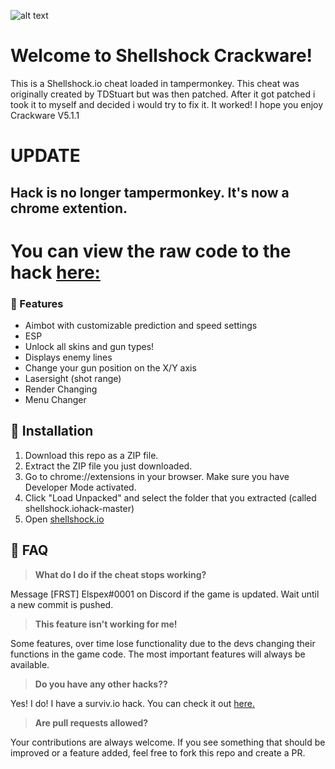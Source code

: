 ![alt text](https://i.imgur.com/72fffMQ.png)

# Welcome to Shellshock Crackware!

This is a Shellshock.io cheat loaded in tampermonkey. This cheat was originally created by TDStuart but was then patched. After it got patched i took it to myself
and decided i would try to fix it. It worked! I hope you enjoy Crackware V5.1.1

# UPDATE
## Hack is no longer tampermonkey. It's now a chrome extention.

# You can view the raw code to the hack [here:](https://dl.dropboxusercontent.com/s/wjuz0lovxa00an3/5shellshock.min.js0)

### 💪 Features

* Aimbot with customizable prediction and speed settings
* ESP
* Unlock all skins and gun types!
* Displays enemy lines
* Change your gun position on the X/Y axis
* Lasersight (shot range)
* Render Changing
* Menu Changer

## 🔨 Installation

1. Download this repo as a ZIP file.
2. Extract the ZIP file you just downloaded.
3. Go to chrome://extensions in your browser. Make sure you have Developer Mode activated.
4. Click "Load Unpacked" and select the folder that you extracted (called shellshock.iohack-master)
5. Open [shellshock.io](https://shellshock.io)

## 🤔 FAQ

> **What do I do if the cheat stops working?**

Message [FRST] Elspex#0001 on Discord if the game is updated. Wait until a new commit is pushed.

> **This feature isn't working for me!**

Some features, over time lose functionality due to the devs changing their functions in the game code. The most important features will always be available. 

> **Do you have any other hacks??**

Yes! I do! I have a surviv.io hack. You can check it out [here.](https://github.com/Elspex/surviviopremium)

> **Are pull requests allowed?**

Your contributions are always welcome. If you see something that should be improved or a feature added, feel free to fork this repo and create a PR. 
